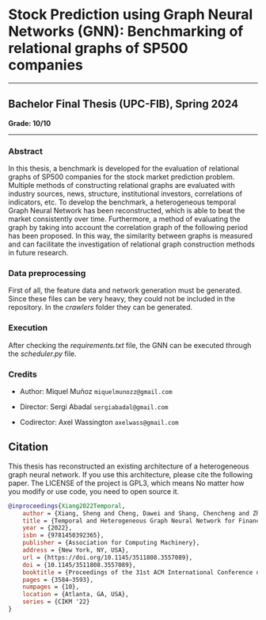 # Stock Prediction using Graph Neural Networks (GNN): Benchmarking of relational graphs of SP500 companies

---

**Bachelor Final Thesis (UPC-FIB), Spring 2024**
----
**Grade: 10/10**


---

### Abstract

In this thesis, a benchmark is developed for the evaluation of relational graphs
of SP500 companies for the stock market prediction problem. Multiple methods of constructing relational graphs are evaluated with industry sources, news,
structure, institutional investors, correlations of indicators, etc. To develop the
benchmark, a heterogeneous temporal Graph Neural Network has been reconstructed, which is able to beat the market consistently over time. 
Furthermore, a method of evaluating the graph by taking into account the correlation
graph of the following period has been proposed. In this way, the similarity
between graphs is measured and can facilitate the investigation of relational
graph construction methods in future research.


### Data preprocessing

First of all, the feature data and network generation must be generated. Since these files can be very heavy, they could not be included in the repository. 
In the *crawlers* folder they can be generated.

### Execution

After checking the *requirements.txt* file, the GNN can be executed through the *scheduler.py* file.

### Credits

- Author: Miquel Muñoz `miquelmunozz@gmail.com`

- Director: Sergi Abadal `sergiabadal@gmail.com`

- Codirector: Axel Wassington `axelwass@gmail.com`


## Citation

This thesis has reconstructed an existing architecture of a heterogeneous graph neural network. If you use this architecture, please cite the following paper.
The LICENSE of the project is GPL3, which means No matter how you modify or use code, you need to open source it.


```bibtex
@inproceedings{Xiang2022Temporal,
    author = {Xiang, Sheng and Cheng, Dawei and Shang, Chencheng and Zhang, Ying and Liang, Yuqi},
    title = {Temporal and Heterogeneous Graph Neural Network for Financial Time Series Prediction},
    year = {2022},
    isbn = {9781450392365},
    publisher = {Association for Computing Machinery},
    address = {New York, NY, USA},
    url = {https://doi.org/10.1145/3511808.3557089},
    doi = {10.1145/3511808.3557089},
    booktitle = {Proceedings of the 31st ACM International Conference on Information & Knowledge Management},
    pages = {3584–3593},
    numpages = {10},
    location = {Atlanta, GA, USA},
    series = {CIKM '22}
}
